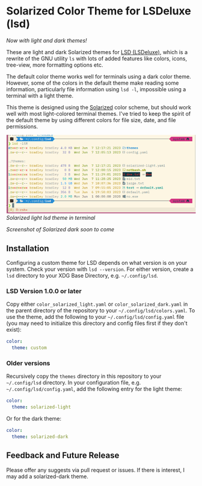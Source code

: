 # Solarized Color Theme for LSDeluxe (lsd)

_Now with light and dark themes!_

These are light and dark Solarized themes for [LSD (LSDeluxe)](https://github.com/lsd-rs/lsd), which is a
rewrite of the GNU utility `ls` with lots of added features like colors, icons,
tree-view, more formatting options etc.

The default color theme works well for terminals using a dark color theme. However,
some of the colors in the default theme make reading some information,
particularly file information using `lsd -l`, impossible using a terminal with a
light theme.

This theme is designed using the [Solarized](https://github.com/altercation/solarized) color scheme, but should work well with most light-colored terminal themes. I've tried to keep the spirit of the default theme by using different colors for file size, date, and file permissions.

![Screenshot of Solarized light lsd theme in terminal](img/lsdScreenshotLight.png)
*Solarized light lsd theme in terminal*

_Screenshot of Solarized dark soon to come_

## Installation

Configuring a custom theme for LSD depends on what version is on your system. Check your version with `lsd --version`. For either version, create a `lsd` directory to your XDG Base Directory, e.g. `~/.config/lsd`.

### LSD Version 1.0.0 or later

Copy either `color_solarized_light.yaml` or `color_solarized_dark.yaml` in the parent directory of the repository to your `~/.config/lsd/colors.yaml`. To use the theme, add the following to your `~/.config/lsd/config.yaml` file (you may need to initialize this directory and config files first if they don't exist):

```yaml
color:
  theme: custom
```

### Older versions

Recursively copy the `themes` directory in this repository to your `~/.config/lsd` directory. In your configuration file, e.g. `~/.config/lsd/config.yaml`, add the following entry for the light theme:

```yaml
color:
  theme: solarized-light
```

Or for the dark theme:

```yaml
color:
  theme: solarized-dark
```

## Feedback and Future Release

Please offer any suggests via pull request or issues. If there is interest, I may add a
solarized-dark theme.
